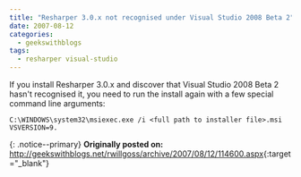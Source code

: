 ```yaml
---
title: "Resharper 3.0.x not recognised under Visual Studio 2008 Beta 2"
date: 2007-08-12
categories:
  - geekswithblogs
tags:
  - resharper visual-studio
---
```


If you install Resharper 3.0.x and discover that Visual Studio 2008 Beta 2 hasn't recognised it, you need to run the install again with a few special command line arguments:

`C:\WINDOWS\system32\msiexec.exe /i <full path to installer file>.msi VSVERSION=9.`

{: .notice--primary}
<strong>Originally posted on:</strong>  
<http://geekswithblogs.net/rwillgoss/archive/2007/08/12/114600.aspx>{:target="_blank"}
